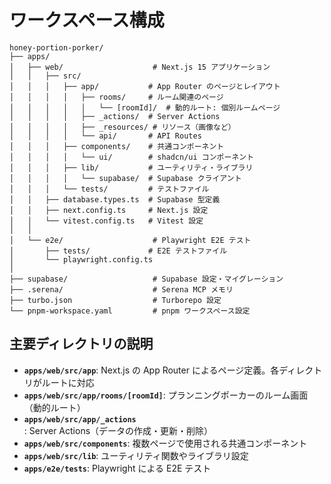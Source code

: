 # ワークスペース構成

```
honey-portion-porker/
├── apps/
│   ├── web/                    # Next.js 15 アプリケーション
│   │   ├── src/
│   │   │   ├── app/           # App Router のページとレイアウト
│   │   │   │   ├── rooms/     # ルーム関連のページ
│   │   │   │   │   └── [roomId]/  # 動的ルート: 個別ルームページ
│   │   │   │   ├── _actions/  # Server Actions
│   │   │   │   ├── _resources/ # リソース（画像など）
│   │   │   │   └── api/       # API Routes
│   │   │   ├── components/    # 共通コンポーネント
│   │   │   │   └── ui/        # shadcn/ui コンポーネント
│   │   │   ├── lib/           # ユーティリティ・ライブラリ
│   │   │   │   └── supabase/  # Supabase クライアント
│   │   │   └── tests/         # テストファイル
│   │   ├── database.types.ts  # Supabase 型定義
│   │   ├── next.config.ts     # Next.js 設定
│   │   └── vitest.config.ts   # Vitest 設定
│   │
│   └── e2e/                    # Playwright E2E テスト
│       ├── tests/             # E2E テストファイル
│       └── playwright.config.ts
│
├── supabase/                   # Supabase 設定・マイグレーション
├── .serena/                    # Serena MCP メモリ
├── turbo.json                  # Turborepo 設定
└── pnpm-workspace.yaml         # pnpm ワークスペース設定
```

## 主要ディレクトリの説明

- **`apps/web/src/app`**: Next.js の App Router によるページ定義。各ディレクトリがルートに対応
- **`apps/web/src/app/rooms/[roomId]`**: プランニングポーカーのルーム画面（動的ルート）
- **`apps/web/src/app/_actions`**: Server Actions（データの作成・更新・削除）
- **`apps/web/src/components`**: 複数ページで使用される共通コンポーネント
- **`apps/web/src/lib`**: ユーティリティ関数やライブラリ設定
- **`apps/e2e/tests`**: Playwright による E2E テスト
